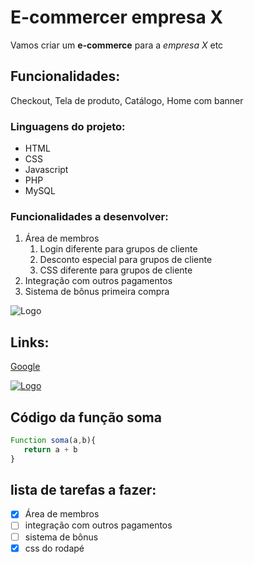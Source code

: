 # E-commercer empresa X

Vamos criar um **e-commerce** para a *empresa X* etc

## Funcionalidades: 

Checkout, Tela de produto, Catálogo, Home com banner

### Linguagens do projeto:

* HTML
* CSS
* Javascript
* PHP
* MySQL

### Funcionalidades a desenvolver:

1. Área de membros
   1. Login diferente para grupos de cliente
   2. Desconto especial para grupos de cliente
   3. CSS diferente para grupos de cliente
2. Integração com outros pagamentos
3. Sistema de bônus primeira compra

![Logo](https://png.pngtree.com/png-clipart/20190611/original/pngtree-wolf-logo-png-image_2306634.jpg)

## Links:

[Google](https://www.google.com)

[![Logo](https://png.pngtree.com/png-clipart/20190611/original/pngtree-wolf-logo-png-image_2306634.jpg)](https://www.google.com)

## Código da função soma

```Javascript
Function soma(a,b){
   return a + b
}
```

## lista de tarefas a fazer:

- [x] Área de membros
- [ ] integração com outros pagamentos
- [ ] sistema de bônus
- [x] css do rodapé
